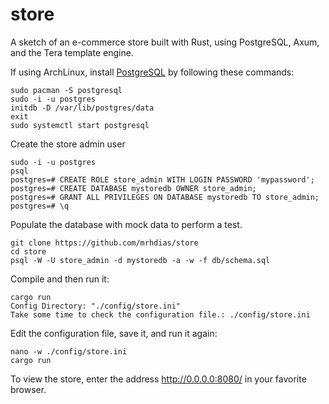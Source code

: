 # store
A sketch of an e-commerce store built with Rust, using PostgreSQL, Axum, and the Tera template engine.

If using ArchLinux, install [PostgreSQL](https://wiki.archlinux.org/title/PostgreSQL) by following these commands:
```
sudo pacman -S postgresql
sudo -i -u postgres
initdb -D /var/lib/postgres/data
exit
sudo systemctl start postgresql
```
Create the store admin user
```
sudo -i -u postgres
psql
postgres=# CREATE ROLE store_admin WITH LOGIN PASSWORD 'mypassword';
postgres=# CREATE DATABASE mystoredb OWNER store_admin;
postgres=# GRANT ALL PRIVILEGES ON DATABASE mystoredb TO store_admin;
postgres=# \q
```
Populate the database with mock data to perform a test.
```
git clone https://github.com/mrhdias/store
cd store
psql -W -U store_admin -d mystoredb -a -w -f db/schema.sql
```
Compile and then run it:
```
cargo run
Config Directory: "./config/store.ini"
Take some time to check the configuration file.: ./config/store.ini
```
Edit the configuration file, save it, and run it again:
```
nano -w ./config/store.ini
cargo run
```
To view the store, enter the address http://0.0.0.0:8080/ in your favorite browser.